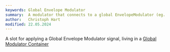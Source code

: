 ```yaml
---
keywords: Global Envelope Modulator
summary:  A modulator that connects to a global EnvelopeModulator (eg. AHDSR).
author:   Christoph Hart
modified: 22.05.2024
---
```


A slot for applying a Global Envelope Modulator signal, living in a [Global Modulator Container](/hise-modules/sound-generators/list/globalmodulatorcontainer)